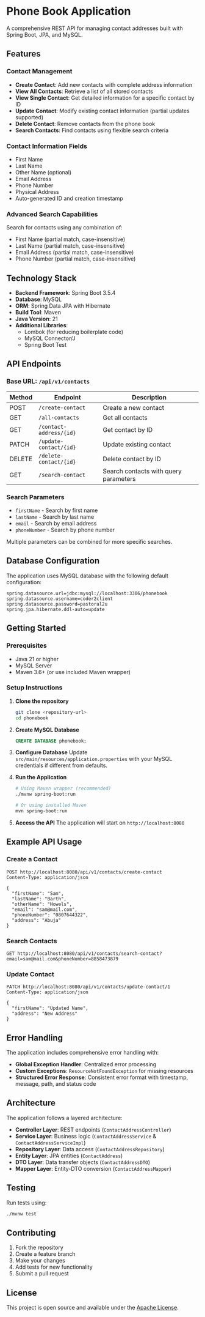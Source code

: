 # Phone Book Application

A comprehensive REST API for managing contact addresses built with Spring Boot, JPA, and MySQL.

## Features

### Contact Management
- **Create Contact**: Add new contacts with complete address information
- **View All Contacts**: Retrieve a list of all stored contacts
- **View Single Contact**: Get detailed information for a specific contact by ID
- **Update Contact**: Modify existing contact information (partial updates supported)
- **Delete Contact**: Remove contacts from the phone book
- **Search Contacts**: Find contacts using flexible search criteria

### Contact Information Fields
- First Name
- Last Name
- Other Name (optional)
- Email Address
- Phone Number
- Physical Address
- Auto-generated ID and creation timestamp

### Advanced Search Capabilities
Search for contacts using any combination of:
- First Name (partial match, case-insensitive)
- Last Name (partial match, case-insensitive)  
- Email Address (partial match, case-insensitive)
- Phone Number (partial match, case-insensitive)

## Technology Stack

- **Backend Framework**: Spring Boot 3.5.4
- **Database**: MySQL
- **ORM**: Spring Data JPA with Hibernate
- **Build Tool**: Maven
- **Java Version**: 21
- **Additional Libraries**:
  - Lombok (for reducing boilerplate code)
  - MySQL Connector/J
  - Spring Boot Test

## API Endpoints

### Base URL: `/api/v1/contacts`

| Method | Endpoint | Description |
|--------|----------|-------------|
| POST | `/create-contact` | Create a new contact |
| GET | `/all-contacts` | Get all contacts |
| GET | `/contact-address/{id}` | Get contact by ID |
| PATCH | `/update-contact/{id}` | Update existing contact |
| DELETE | `/delete-contact/{id}` | Delete contact by ID |
| GET | `/search-contact` | Search contacts with query parameters |

### Search Parameters
- `firstName` - Search by first name
- `lastName` - Search by last name
- `email` - Search by email address
- `phoneNumber` - Search by phone number

Multiple parameters can be combined for more specific searches.

## Database Configuration

The application uses MySQL database with the following default configuration:

```properties
spring.datasource.url=jdbc:mysql://localhost:3306/phonebook
spring.datasource.username=coder2client
spring.datasource.password=pastoral2u
spring.jpa.hibernate.ddl-auto=update
```

## Getting Started

### Prerequisites
- Java 21 or higher
- MySQL Server
- Maven 3.6+ (or use included Maven wrapper)

### Setup Instructions

1. **Clone the repository**
   ```bash
   git clone <repository-url>
   cd phonebook
   ```

2. **Create MySQL Database**
   ```sql
   CREATE DATABASE phonebook;
   ```

3. **Configure Database**
   Update `src/main/resources/application.properties` with your MySQL credentials if different from defaults.

4. **Run the Application**
   ```bash
   # Using Maven wrapper (recommended)
   ./mvnw spring-boot:run
   
   # Or using installed Maven
   mvn spring-boot:run
   ```

5. **Access the API**
   The application will start on `http://localhost:8080`

## Example API Usage

### Create a Contact
```http
POST http://localhost:8080/api/v1/contacts/create-contact
Content-Type: application/json

{
  "firstName": "Sam",
  "lastName": "Barth",
  "otherName": "Howels",
  "email": "sam@mail.com",
  "phoneNumber": "0807644322",
  "address": "Abuja"
}
```

### Search Contacts
```http
GET http://localhost:8080/api/v1/contacts/search-contact?email=sam@mail.com&phoneNumber=8858473879
```

### Update Contact
```http
PATCH http://localhost:8080/api/v1/contacts/update-contact/1
Content-Type: application/json

{
  "firstName": "Updated Name",
  "address": "New Address"
}
```

## Error Handling

The application includes comprehensive error handling with:
- **Global Exception Handler**: Centralized error processing
- **Custom Exceptions**: `ResourceNotFoundException` for missing resources
- **Structured Error Response**: Consistent error format with timestamp, message, path, and status code

## Architecture

The application follows a layered architecture:

- **Controller Layer**: REST endpoints (`ContactAddressController`)
- **Service Layer**: Business logic (`ContactAddressService` & `ContactAddressServiceImpl`)
- **Repository Layer**: Data access (`ContactAddressRepository`)
- **Entity Layer**: JPA entities (`ContactAddress`)
- **DTO Layer**: Data transfer objects (`ContactAddressDTO`)
- **Mapper Layer**: Entity-DTO conversion (`ContactAddressMapper`)

## Testing

Run tests using:
```bash
./mvnw test
```

## Contributing

1. Fork the repository
2. Create a feature branch
3. Make your changes
4. Add tests for new functionality
5. Submit a pull request

## License

This project is open source and available under the [Apache License](LICENSE).

